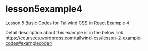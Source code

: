 # lesson5example4

Lesson 5 Basic Codes for Tailwind CSS in React
Example 4

Detail description about this example is in the below link
https://coursecs.wordpress.com/tailwind-css/lesson-2-example-codes#examplecode4
